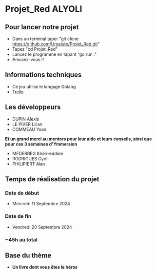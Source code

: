 # Projet_Red ALYOLI

## Pour lancer notre projet

- Dans un terminal taper "git clone https://github.com/Urgalute/Projet_Red.git"
- Tapez "cd Projet_Red"
- Lancez le programme en tapant "go run ."
- Amusez-vous !!

## Informations techniques

- Ce jeu utilise le langage Golang
- [Trello](https://trello.com/b/L2GIWD9y/projet-red)

## Les développeurs

- DUPIN Alexis
- LE PIVER Lilian
- COMMEAU Yoan

**Et un grand merci au mentors pour leur aide et leurs conseils, ainsi que pour ces 3 semaines d'Ymmersion**

- MEDERREG Kheir-eddine
- RODRIGUES Cyril
- PHILIPIERT Alan

## Temps de réalisation du projet

### Date de début
- Mercredi 11 Septembre 2024

### Date de fin
- Vendredi 20 Septembre 2024

### ~45h au total 

## Base du thème 

- **Un livre dont vous êtes le héros**
